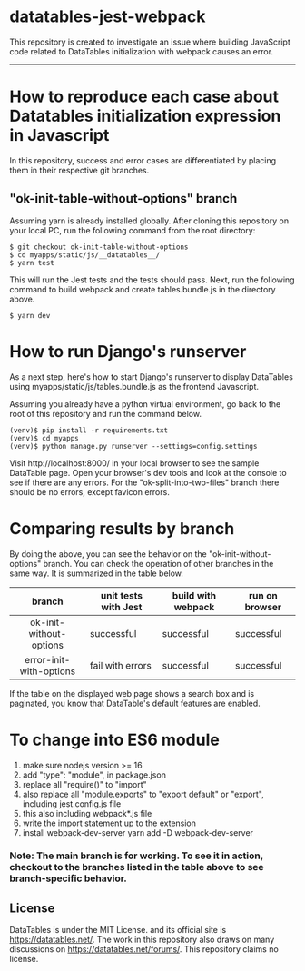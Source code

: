 # datatables-jest-webpack
This repository is created to investigate an issue where building JavaScript code related to DataTables initialization with webpack causes an error.

----
# How to reproduce each case about Datatables initialization expression in Javascript
In this repository, success and error cases are differentiated by placing them in their respective git branches.
## "ok-init-table-without-options" branch
Assuming yarn is already installed globally.
After cloning this repository on your local PC, run the following command from the root directory:

    $ git checkout ok-init-table-without-options
    $ cd myapps/static/js/__datatables__/
    $ yarn test

This will run the Jest tests and the tests should pass. 
Next, run the following command to build webpack and create tables.bundle.js in the directory above.

    $ yarn dev
# How to run Django's runserver
As a next step, here's how to start Django's runserver to display DataTables using myapps/static/js/tables.bundle.js as the frontend Javascript.

Assuming you already have a python virtual environment, go back to the root of this repository and run the command below.

    (venv)$ pip install -r requirements.txt
    (venv)$ cd myapps 
    (venv)$ python manage.py runserver --settings=config.settings
Visit http://localhost:8000/ in your local browser to see the sample DataTable page.
Open your browser's dev tools and look at the console to see if there are any errors. For the "ok-split-into-two-files" branch there should be no errors, except favicon errors.

# Comparing results by branch
By doing the above, you can see the behavior on the "ok-init-without-options" branch.
You can check the operation of other branches in the same way. It is summarized in the table below.

|         branch          | unit tests with Jest | build with webpack | run on browser |
|:-----------------------:|----------------------|--------------------|----------------|
| ok-init-without-options | successful           | successful         | successful     |
| error-init-with-options | fail with errors     | successful         | successful     |

If the table on the displayed web page shows a search box and is paginated, you know that DataTable's default features are enabled.


# To change into ES6 module

1. make sure nodejs version >= 16
2. add "type": "module",  in package.json
3. replace all "require()" to "import"
4. also replace all "module.exports" to "export default" or "export", including jest.config.js file
5. this also including webpack*.js file
4. write the import statement up to the extension
5. install  webpack-dev-server
    yarn add -D webpack-dev-server




### Note: The main branch is for working. To see it in action, checkout to the branches listed in the table above to see branch-specific behavior. 

## License
DataTables is under the MIT License. and its official site is https://datatables.net/. The work in this repository also draws on many discussions on https://datatables.net/forums/. This repository claims no license. 
